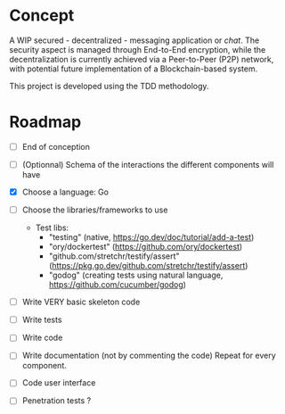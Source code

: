 # Concept
A WIP secured - decentralized - messaging application or *chat*. 
The security aspect is managed through End-to-End encryption, while the decentralization is currently achieved via a Peer-to-Peer (P2P) network, with potential future implementation of a Blockchain-based system.

This project is developed using the TDD methodology. 

# Roadmap

- [ ] End of conception
- [ ] (Optionnal) Schema of the interactions the different components will have
- [x] Choose a language: Go
- [ ] Choose the libraries/frameworks to use
  - Test libs:
    - "testing" (native, https://go.dev/doc/tutorial/add-a-test)
    - "ory/dockertest" (https://github.com/ory/dockertest)
    - "github.com/stretchr/testify/assert" (https://pkg.go.dev/github.com/stretchr/testify/assert)
    - "godog" (creating tests using natural language, https://github.com/cucumber/godog)

- [ ] Write VERY basic skeleton code
- [ ] Write tests
- [ ] Write code
- [ ] Write documentation (not by commenting the code)
Repeat for every component. 

- [ ] Code user interface
- [ ] Penetration tests ? 
